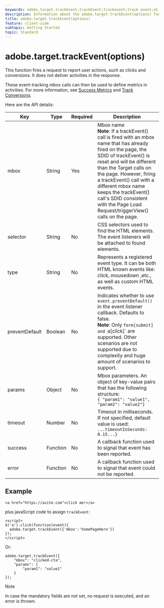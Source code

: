 ```yaml
---
keywords: adobe.target.trackEvent;trackEvent;trackevent;track event;at.js;functions;function;preventDefault;preventdefault;prevent default
description: Information about the adobe.target.trackEvent(options) function for the Adobe Target at.js JavaScript library.
title: adobe.target.trackEvent(options)
feature: client-side
subtopic: Getting Started
topic: Standard
---
```


# adobe.target.trackEvent(options)

This function fires a request to report user actions, such as clicks and conversions. It does not deliver activities in the response.

These event-tracking mbox calls can then be used to define metrics in activities. For more information, see [Success Metrics](/help/c-activities/r-success-metrics/success-metrics.md#reference_D011575C85DA48E989A244593D9B9924) and [Track Conversions](/help/c-implementing-target/c-implementing-target-for-client-side-web/how-to-deployatjs/implementing-target-without-a-tag-manager.md#task_E85D2F64FEB84201A594F2288FABF053).

Here are the API details:

| Key | Type | Required | Description |
|--- |--- |--- |--- |
|mbox|String|Yes|Mbox name<br>**Note**: If a trackEvent() call is fired with an mbox name that has already fired on the page, the SDID of trackEvent() is reset and will be different than the Target calls on the page. However, firing a trackEvent() call with a different mbox name keeps the trackEvent() call's SDID consistent with the Page Load Request/triggerView() calls on the page.|
|selector|String|No|CSS selectors used to find the HTML elements. The event listeners will be attached to found elements.|
|type|String|No|Represents a registered event type. It can be both HTML known events like: click, mousedown ,etc., as well as custom HTML events.|
|preventDefault|Boolean|No|Indicates whether to use `event.preventDefault()` in the event listener callback. Defaults to false.<br>**Note**: Only `form[submit] and `a[click]` are supported. Other scenarios are not supported due to complexity and huge amount of scenarios to support.|
|params|Object|No|Mbox parameters. An object of key-value pairs that has the following structure:<br>`{ "param1": "value1", "param2": "value2"}`|
|timeout|Number|No|Timeout in milliseconds.<br>If not specified, default value is used:<br>`...timeoutInSeconds: 0.15...}`|
|success|Function|No|A callback function used to signal that event has been reported.|
|error|Function|No|A callback function used to signal that event could not be reported.|

## Example

```
<a href="https://asite.com">click me!</a> 
```

plus javaScript code to assign `trackEvent`:

```
<script> 
$('a').click(function(event){ 
  adobe.target.trackEvent({'mbox':'homePageHero'}) 
}); 
</script> 
```

Or:

```
adobe.target.trackEvent({ 
    "mbox": "clicked-cta", 
    "params": { 
        "param1": "value1" 
    } 
});
```

>[!NOTE]
>
>In case the mandatory fields are not set, no request is executed, and an error is thrown.